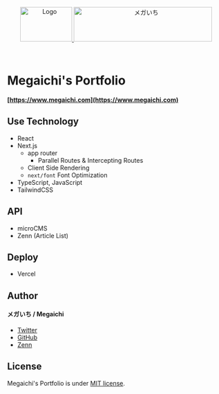 <a href="https://www.megaichi.com" target="_blank" rel="noreferrer">
	<p align="center">
		<img src="https://images.microcms-assets.io/assets/c121738bec2f42b2940446f9a0dc7985/8b55e0803eb14fbfa963c168eecf6ead/favicon.svg" alt="Logo" width="120" height="80" />
		<img src="https://images.microcms-assets.io/assets/c121738bec2f42b2940446f9a0dc7985/2d7c11d4bd5f4d4a810cd86848fbaef1/pf-title.svg" alt="メガいち" width="320" height="80" />
	</p>
</a>

<br>

# Megaichi's Portfolio

**[https://www.megaichi.com](https://www.megaichi.com)**

## Use Technology

- React
- Next.js
	- app router
		- Parallel Routes & Intercepting Routes
	- Client Side Rendering
	- `next/font` Font Optimization
- TypeScript, JavaScript
- TailwindCSS

## API
- microCMS
- Zenn (Article List)

## Deploy

- Vercel

## Author

#### メガいち / Megaichi
- [Twitter](https://twitter.com/Megaichi_Kenty)
- [GitHub](https://github.com/MegaichiDimir)
- [Zenn](https://zenn.dev/megaichi)

## License

Megaichi's Portfolio is under [MIT license](./LICENSE).